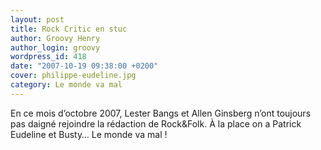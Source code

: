```yaml
---
layout: post
title: Rock Critic en stuc
author: Groovy Henry
author_login: groovy
wordpress_id: 418
date: "2007-10-19 09:38:00 +0200"
cover: philippe-eudeline.jpg
category: Le monde va mal
---
```


En ce mois d’octobre 2007, Lester Bangs et Allen Ginsberg n’ont toujours pas
daigné rejoindre la rédaction de Rock&Folk. À la place on a Patrick Eudeline et
Busty… Le monde va mal !
